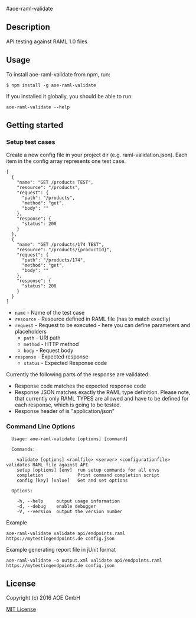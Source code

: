 #aoe-raml-validate

## Description

API testing against RAML 1.0 files

## Usage

To install aoe-raml-validate from npm, run:

```
$ npm install -g aoe-raml-validate
```

If you installed it globally, you should be able to run:

```
aoe-raml-validate --help
```

## Getting started

### Setup test cases
Create a new config file in your project dir (e.g. raml-validation.json).
Each item in the config array represents one test case.

```
[
  {
    "name": "GET /products TEST",
    "resource": "/products",
    "request": {
      "path": "/products",
      "method": "get",
      "body": ""
    },
    "response": {
      "status": 200
    }
  },
  {
    "name": "GET /products/174 TEST",
    "resource": "/products/{productId}",
    "request": {
      "path": "/products/174",
      "method": "get",
      "body": ""
    },
    "response": {
      "status": 200
    }
  }
]
```

- `name` - Name of the test case
- `resource` - Resource defined in RAML file (has to match exactly)
- `request` - Request to be executed - here you can define parameters and placeholders
  * `path` - URI path
  * `method` - HTTP method
  * `body` - Request body
- `response` - Expected response
  * `status` - Expected Response code

Currently the following parts of the response are validated:
* Response code matches the expected response code
* Response JSON matches exactly the RAML type definition. Please note, that currently only RAML TYPES are allowed and have to be defined for each response, which is going to be tested.
* Response header of is "application/json"

### Command Line Options

```
  Usage: aoe-raml-validate [options] [command]

  Commands:

    validate [options] <ramlfile> <server> <configurationfile> validates RAML file against API
    setup [options] [env]  run setup commands for all envs
    completion             Print command completion script
    config [key] [value]   Get and set options

  Options:

    -h, --help     output usage information
    -d, --debug    enable debugger
    -V, --version  output the version number

```

Example
```
aoe-raml-validate validate api/endpoints.raml https://mytestingendpoints.de config.json
```

Example generating report file in jUnit format
```
aoe-raml-validate -o output.xml validate api/endpoints.raml https://mytestingendpoints.de config.json
```

## License

Copyright (c) 2016 AOE GmbH

[MIT License](http://en.wikipedia.org/wiki/MIT_License)